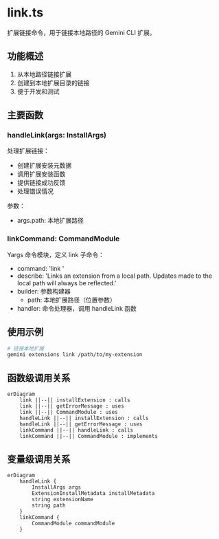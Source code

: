 # link.ts

扩展链接命令，用于链接本地路径的 Gemini CLI 扩展。

## 功能概述

1. 从本地路径链接扩展
2. 创建到本地扩展目录的链接
3. 便于开发和测试

## 主要函数

### handleLink(args: InstallArgs)
处理扩展链接：
- 创建扩展安装元数据
- 调用扩展安装函数
- 提供链接成功反馈
- 处理错误情况

参数：
- args.path: 本地扩展路径

### linkCommand: CommandModule
Yargs 命令模块，定义 link 子命令：
- command: 'link <path>'
- describe: 'Links an extension from a local path. Updates made to the local path will always be reflected.'
- builder: 参数构建器
  - path: 本地扩展路径（位置参数）
- handler: 命令处理器，调用 handleLink 函数

## 使用示例

```bash
# 链接本地扩展
gemini extensions link /path/to/my-extension
```

## 函数级调用关系

```mermaid
erDiagram
    link ||--|| installExtension : calls
    link ||--|| getErrorMessage : uses
    link ||--|| CommandModule : uses
    handleLink ||--|| installExtension : calls
    handleLink ||--|| getErrorMessage : uses
    linkCommand ||--|| handleLink : calls
    linkCommand ||--|| CommandModule : implements
```

## 变量级调用关系

```mermaid
erDiagram
    handleLink {
        InstallArgs args
        ExtensionInstallMetadata installMetadata
        string extensionName
        string path
    }
    linkCommand {
        CommandModule commandModule
    }
```